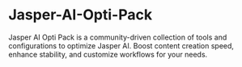 # Jasper-AI-Opti-Pack
Jasper AI Opti Pack is a community-driven collection of tools and configurations to optimize Jasper AI. Boost content creation speed, enhance stability, and customize workflows for your needs.
